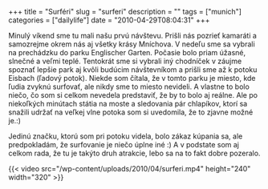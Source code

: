 +++
title = "Surféri"
slug = "surferi"
description = ""
tags = ["munich"]
categories = ["dailylife"]
date = "2010-04-29T08:04:31"
+++

Minulý víkend sme tu mali našu prvú návštevu. Prišli nás pozrieť kamaráti a samozrejme okrem nás aj
všetky krásy Mníchova. V nedeľu sme sa vybrali na prechádzku do parku Englischer Garten. Počasie
bolo priam úžasné, slnečné a veľmi teplé. Tentokrát sme si vybrali iný chodníček v záujme spoznať
lepšie park aj kvôli budúcim návštevníkom a prišli sme až k potoku Eisbach (ľadový potok). Niekde som čítala, že v tomto parku je miesto, kde ľudia zvyknú surfovať, ale nikdy sme to miesto
nevideli. A vlastne to bolo niečo, čo som si celkom nevedela predstaviť, že by to bolo aj reálne.
Ale po niekoľkých minútach státia na moste a sledovania pár chlapíkov, ktorí sa snažili udržať na
veľkej vlne potoka som si uvedomila, že to zjavne možné je.:)

Jedinú značku, ktorú som pri potoku videla, bolo zákaz kúpania sa, ale predpokladám, že surfovanie
je niečo úplne iné :) A v podstate som aj celkom rada, že tu je takýto druh atrakcie, lebo sa na to
fakt dobre pozeralo.


{{< video src="/wp-content/uploads/2010/04/surferi.mp4" height="240" width="320" >}}


